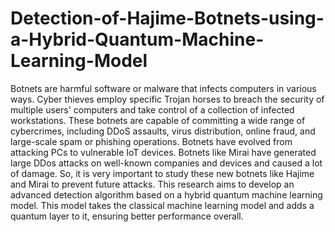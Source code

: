 # Detection-of-Hajime-Botnets-using-a-Hybrid-Quantum-Machine-Learning-Model
Botnets are harmful software or malware that infects computers in various ways. Cyber thieves
employ specific Trojan horses to breach the security of multiple users' computers and take
control of a collection of infected workstations. These botnets are capable of committing a wide
range of cybercrimes, including DDoS assaults, virus distribution, online fraud, and large-scale
spam or phishing operations. Botnets have evolved from attacking PCs to vulnerable IoT
devices. Botnets like Mirai have generated large DDos attacks on well-known companies and
devices and caused a lot of damage. So, it is very important to study these new botnets like
Hajime and Mirai to prevent future attacks.
This research aims to develop an advanced detection algorithm based on a hybrid quantum machine learning model. This model takes the classical machine learning model and adds a quantum layer to it, ensuring better performance overall.
